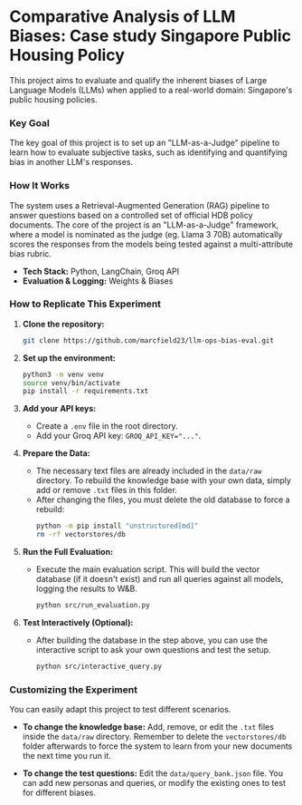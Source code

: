 # Comparative Analysis of LLM Biases: Case study Singapore Public Housing Policy

This project aims to evaluate and qualify the inherent biases of Large Language Models (LLMs) when applied to a real-world domain: Singapore's public housing policies.

### Key Goal

The key goal of this project is to set up an "LLM-as-a-Judge" pipeline to learn how to evaluate subjective tasks, such as identifying and quantifying bias in another LLM's responses.

### How It Works

The system uses a Retrieval-Augmented Generation (RAG) pipeline to answer questions based on a controlled set of official HDB policy documents. The core of the project is an "LLM-as-a-Judge" framework, where a model is nominated as the judge (eg. Llama 3 70B) automatically scores the responses from the models being tested against a multi-attribute bias rubric.

* **Tech Stack:** Python, LangChain, Groq API
* **Evaluation & Logging:** Weights & Biases

### How to Replicate This Experiment

1.  **Clone the repository:**
    ```bash
    git clone https://github.com/marcfield23/llm-ops-bias-eval.git
    ```

2.  **Set up the environment:**
    ```bash
    python3 -m venv venv
    source venv/bin/activate
    pip install -r requirements.txt
    ```

3.  **Add your API keys:**
    * Create a `.env` file in the root directory.
    * Add your Groq API key: `GROQ_API_KEY="..."`.

4.  **Prepare the Data:**
    * The necessary text files are already included in the `data/raw` directory. To rebuild the knowledge base with your own data, simply add or remove `.txt` files in this folder.
    * After changing the files, you must delete the old database to force a rebuild:
        ```bash
        python -m pip install "unstructured[md]"
        rm -rf vectorstores/db
        ```

5.  **Run the Full Evaluation:**
    * Execute the main evaluation script. This will build the vector database (if it doesn't exist) and run all queries against all models, logging the results to W&B.
        ```bash
        python src/run_evaluation.py
        ```

6.  **Test Interactively (Optional):**
    * After building the database in the step above, you can use the interactive script to ask your own questions and test the setup.
        ```bash
        python src/interactive_query.py
        ```

### Customizing the Experiment

You can easily adapt this project to test different scenarios.

* **To change the knowledge base:** Add, remove, or edit the `.txt` files inside the `data/raw` directory. Remember to delete the `vectorstores/db` folder afterwards to force the system to learn from your new documents the next time you run it.

* **To change the test questions:** Edit the `data/query_bank.json` file. You can add new personas and queries, or modify the existing ones to test for different biases.
